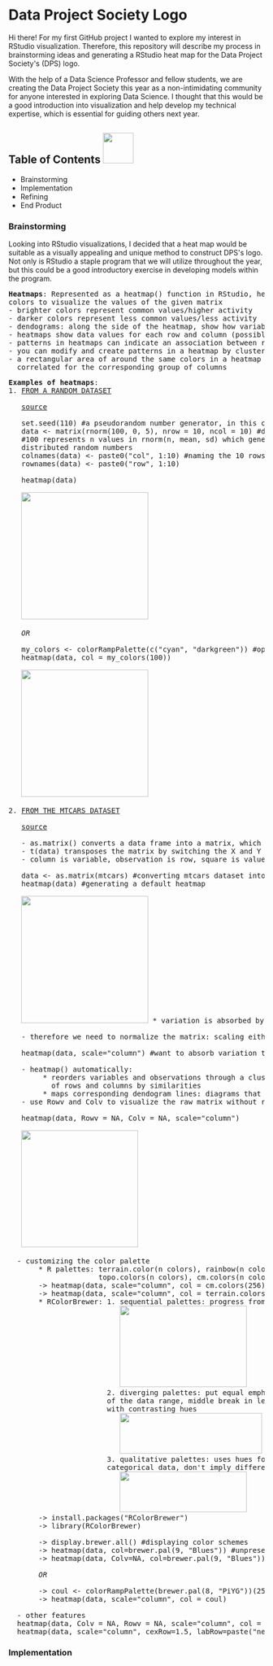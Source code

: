# Data Project Society Logo

Hi there! For my first GitHub project I wanted to explore my interest in RStudio visualization. Therefore, this repository will describe my process in brainstorming ideas and generating a RStudio heat map for the Data Project Society's (DPS) logo.

With the help of a Data Science Professor and fellow students, we are creating the Data Project Society this year as a non-intimidating community for anyone interested in exploring Data Science. I thought that this would be a good introduction into visualization and help develop my technical expertise, which is essential for guiding others next year.


## Table of Contents <img src="https://github.com/krisdev-h/data-project-society-logo/blob/eb085a79c0a64415400f3520168e3ad56f4b4642/extraneous%20image%201.png" width="60" height="60">


- Brainstorming
- Implementation
- Refining
- End Product


### Brainstorming
Looking into RStudio visualizations, I decided that a heat map would be suitable as a visually appealing and unique method to construct DPS's logo. Not only is RStudio a staple program that we will utilize throughout the year, but this could be a good introductory exercise in developing models within the program. 

<pre>
<b>Heatmaps</b>: Represented as a heatmap() function in RStudio, heatmaps are graphical representations of data that use 
colors to visualize the values of the given matrix
- brighter colors represent common values/higher activity
- darker colors represent less common values/less activity
- dendograms: along the side of the heatmap, show how variables and rows are independently clustered
- heatmaps show data values for each row and column (possibly standardized into the same range)
- patterns in heatmaps can indicate an association between rows and columns
- you can modify and create patterns in a heatmap by clustering
- a rectangular area of around the same colors in a heatmap suggests that a group of rows are 
  correlated for the corresponding group of columns
</pre>

<pre>
<b>Examples of heatmaps</b>: 
1. <ins>FROM A RANDOM DATASET</ins>
   
   <a href="https://www.geeksforgeeks.org/create-a-heatmap-in-r-programming-heatmap-function/">source<a>
   
   set.seed(110) #a pseudorandom number generator, in this case 110 numbers
   data <- matrix(rnorm(100, 0, 5), nrow = 10, ncol = 10) #data object with matrix assigned
   #100 represents n values in rnorm(n, mean, sd) which generates a vector of normally 
   distributed random numbers
   colnames(data) <- paste0("col", 1:10) #naming the 10 rows and 10 columns
   rownames(data) <- paste0("row", 1:10)
   
   heatmap(data) 
   
   <img src="https://github.com/krisdev-h/data-project-society-logo/blob/88041c7e68e82d95fcd10b755b82b4c91c881d02/Ex%201%20heatmap%20%231.png" width="250" height="250">
   
   <i>OR</i>
   
   my_colors <- colorRampPalette(c("cyan", "darkgreen")) #optional manual color change
   heatmap(data, col = my_colors(100)) 

   <img src="https://github.com/krisdev-h/data-project-society-logo/blob/260e5e5c65221a084276e1dd0e1bd1d424487f5d/Ex%201%20heatmap%20%232.png" width="250" height="250">
   
2. <ins>FROM THE MTCARS DATASET</ins>

   <a href="https://r-graph-gallery.com/215-the-heatmap-function.html">source<a>

   - as.matrix() converts a data frame into a matrix, which is required as input for heatmap()
   - t(data) transposes the matrix by switching the X and Y axis
   - column is variable, observation is row, square is value
   
   data <- as.matrix(mtcars) #converting mtcars dataset into a matrix
   heatmap(data) #generating a default heatmap
   
   <img src="https://github.com/krisdev-h/data-project-society-logo/blob/9957825d6c12f38aa67ed67032f5362eeb5f8995/Ex%202%20heatmap%20%231.png" width="250" height="250"> * variation is absorbed by hp and disp variables which have high values
   
   - therefore we need to normalize the matrix: scaling either the row or column within the heatmap function
   
   heatmap(data, scale="column") #want to absorb variation through column
   
   - heatmap() automatically:
        * reorders variables and observations through a clustering algorithm: ordering the distance between each pair
          of rows and columns by similarities
        * maps corresponding dendogram lines: diagrams that show the hierarchical relationship between objects
   - use Rowv and Colv to visualize the raw matrix without reordering or dendogram
   
   heatmap(data, Rowv = NA, Colv = NA, scale="column")
   
   <img src="https://github.com/krisdev-h/data-project-society-logo/blob/7c869b1add5b35190b78a6781bfe308b07fe37c6/Ex%202%20heatmap%20%233.png" width="230" height="230">
   
  - customizing the color palette
       * R palettes: terrain.color(n colors), rainbow(n colors), heat.colors(n colors), 
                     topo.colors(n colors), cm.colors(n colors)
       -> heatmap(data, scale="column", col = cm.colors(256))
       -> heatmap(data, scale="column", col = terrain.colors(256))
       * RColorBrewer: 1. sequential palettes: progress from low (light colors) to high (dark colors) 
                          <img src="https://github.com/krisdev-h/data-project-society-logo/blob/1e2901e6082cdbad9d4808177ce2ff0b02c8a448/Ex%202%20heatmap%20%234.png" width="250" height="160">
                       2. diverging palettes: put equal emphasis on mid-range and extreme values at both ends 
                       of the data range, middle break in legend is light colors, low and high extremes is dark colors 
                       with contrasting hues 
                          <img src="https://github.com/krisdev-h/data-project-society-logo/blob/7bf06c71c95cad17245fe531f758cd7a840fee45/Ex%202%20heatmap%20%235.png" width="280" height="80">
                       3. qualitative palettes: uses hues for primary differences in nominal or
                       categorical data, don't imply differences between legend classes
                          <img src="https://github.com/krisdev-h/data-project-society-logo/blob/1e2901e6082cdbad9d4808177ce2ff0b02c8a448/Ex%202%20heatmap%20%236.png" width="250" height="80">
       -> install.packages("RColorBrewer")
       -> library(RColorBrewer)
       
       -> display.brewer.all() #displaying color schemes
       -> heatmap(data, col=brewer.pal(9, "Blues")) #unpreserved column order
       -> heatmap(data, Colv=NA, col=brewer.pal(9, "Blues")) #preserved column order
       
       <i>OR</i>
       
       -> coul <- colorRampPalette(brewer.pal(8, "PiYG"))(25)
       -> heatmap(data, scale="column", col = coul)
       
  - other features
  heatmap(data, Colv = NA, Rowv = NA, scale="column", col = coul, xlab="variable", ylab="car", main="heatmap") #custom main and axis titles
  heatmap(data, scale="column", cexRow=1.5, labRow=paste("new_", rownames(data),sep=""), col= colorRampPalette(brewer.pal(8, "Blues"))(25)) #adding new_ to y labels
</pre>



### Implementation
